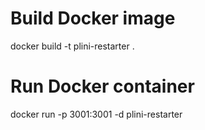 # Build Docker image
docker build -t plini-restarter .

# Run Docker container
docker run -p 3001:3001 -d plini-restarter

